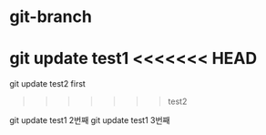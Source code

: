 # git-branch

git update test1
<<<<<<< HEAD
=======

git update test2 first
>>>>>>> test2


git update test1 2번째
git update test1 3번째
